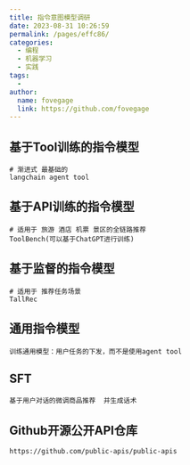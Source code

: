 ```yaml
---
title: 指令意图模型调研
date: 2023-08-31 10:26:59
permalink: /pages/effc86/
categories:
  - 编程
  - 机器学习
  - 实践
tags:
  -
author:
  name: fovegage
  link: https://github.com/fovegage
---
```


## 基于Tool训练的指令模型

```
# 渐进式 最基础的
langchain agent tool
```

## 基于API训练的指令模型

```
# 适用于 旅游 酒店 机票 景区的全链路推荐
ToolBench(可以基于ChatGPT进行训练)
```

## 基于监督的指令模型

```
# 适用于 推荐任务场景
TallRec
```

## 通用指令模型

```
训练通用模型：用户任务的下发，而不是使用agent tool
```

## SFT
```
基于用户对话的微调商品推荐  并生成话术
```

## Github开源公开API仓库

```
https://github.com/public-apis/public-apis
```
